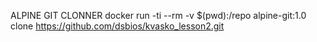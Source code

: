 ALPINE GIT CLONNER
docker run -ti --rm -v $(pwd):/repo alpine-git:1.0 clone https://github.com/dsbios/kvasko_lesson2.git
